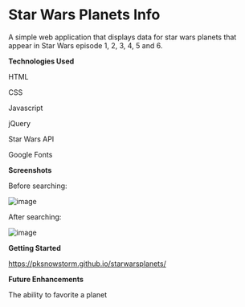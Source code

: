 # Star Wars Planets Info
A simple web application that displays data for star wars planets that appear in Star Wars episode 1, 2, 3, 4, 5 and 6.

**Technologies Used**

HTML

CSS

Javascript

jQuery

Star Wars API

Google Fonts

**Screenshots**

Before searching:

![image](https://user-images.githubusercontent.com/51368461/227592263-0a8c504e-9b4c-4203-9084-69b7bbff8203.png)

After searching:

![image](https://user-images.githubusercontent.com/51368461/227591759-df7b0c1a-c321-4fb2-919e-38e26e42ac22.png)

**Getting Started**

https://pksnowstorm.github.io/starwarsplanets/

**Future Enhancements**

The ability to favorite a planet
